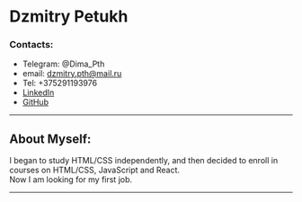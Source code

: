 # Dzmitry Petukh

### Contacts:

- Telegram: @Dima_Pth
- email: dzmitry.pth@mail.ru
- Tel: +375291193976
- [LinkedIn](https://www.linkedin.com/in/dima-pth/)
- [GitHub](https://github.com/DimaPth)

---

## About Myself:

I began to study HTML/CSS independently, and then decided to enroll in courses on HTML/CSS, JavaScript and React.  
Now I am looking for my first job.

---
